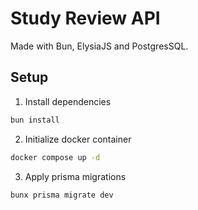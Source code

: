# Study Review API

Made with Bun, ElysiaJS and PostgresSQL.

## Setup

1. Install dependencies

```bash
bun install
```
2. Initialize docker container

```bash
docker compose up -d
```
3. Apply prisma migrations

```bash
bunx prisma migrate dev
```

